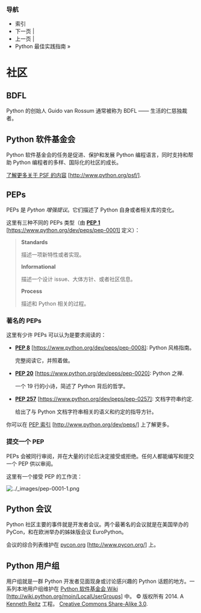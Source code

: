### 导航

*   索引
*   下一页 |
*   上一页 |
*   Python 最佳实践指南 »

 # 社区

## BDFL

Python 的创始人 Guido van Rossum 通常被称为 BDFL —— 生活的仁慈独裁者。

## Python 软件基金会

Python 软件基金会的任务是促进、保护和发展 Python 编程语言，同时支持和帮助 Python 编程者的多样、国际化的社区的成长。

[了解更多关于 PSF 的内容](http://www.python.org/psf/) [http://www.python.org/psf/].

## PEPs

PEPs 是 *Python 增强提议*。它们描述了 Python 自身或者相关库的变化。

这里有三种不同的 PEPs 类型（由 [**PEP 1**](https://www.python.org/dev/peps/pep-0001) [https://www.python.org/dev/peps/pep-0001] 定义）：

> **Standards**
> 
> 描述一项新特性或者实现。
> 
> **Informational**
> 
> 描述一个设计 issue、大体方针、或者社区信息。
> 
> **Process**
> 
> 描述和 Python 相关的过程。

### 著名的 PEPs

这里有少许 PEPs 可以认为是要求阅读的：

*   [**PEP 8**](https://www.python.org/dev/peps/pep-0008) [https://www.python.org/dev/peps/pep-0008]: Python 风格指南。

    完整阅读它，并照着做。

*   [**PEP 20**](https://www.python.org/dev/peps/pep-0020) [https://www.python.org/dev/peps/pep-0020]: Python 之禅.

    一个 19 行的小诗，简述了 Python 背后的哲学。

*   [**PEP 257**](https://www.python.org/dev/peps/pep-0257) [https://www.python.org/dev/peps/pep-0257]: 文档字符串约定.

    给出了与 Python 文档字符串相关的语义和约定的指导方针。

你可以在 [PEP 索引](http://www.python.org/dev/peps/) [http://www.python.org/dev/peps/] 上了解更多。

### 提交一个 PEP

PEPs 会被同行审阅，并在大量的讨论后决定接受或拒绝。任何人都能编写和提交一个 PEP 供以审阅。

这里有一个接受 PEP 的工作流：

![../_images/pep-0001-1.png](img/pep-0001-1.png)

## Python 会议

Python 社区主要的事件就是开发者会议。两个最著名的会议就是在美国举办的 PyCon，和在欧洲举办的姊妹版会议 EuroPython。

会议的综合列表维护在 [pycon.org](http://www.pycon.org/) [http://www.pycon.org/] 上。

## Python 用户组

用户组就是一群 Python 开发者见面现身或讨论感兴趣的 Python 话题的地方。一系列本地用户组维护在 [Python 软件基金会 Wiki](http://wiki.python.org/moin/LocalUserGroups) [http://wiki.python.org/moin/LocalUserGroups] 中。 © 版权所有 2014\. A <a href="http://kennethreitz.com/pages/open-projects.html">Kenneth Reitz</a> 工程。 <a href="http://creativecommons.org/licenses/by-nc-sa/3.0/"> Creative Commons Share-Alike 3.0</a>.